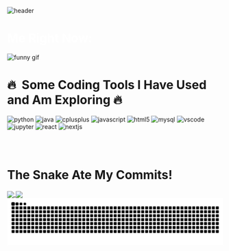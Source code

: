 ![header](https://capsule-render.vercel.app/api?type=venom&color=timeGradient&height=300&section=header&text=Hi,%20I'm%20Anshul&fontSize=90&animation=twinkling&fontColor=FF0000)


<h1 align="left" style="color:white; font-weight: bold;">Me Right Now:</h1>

<p align="left">
  <img src="https://media.tenor.com/8iDqwdLKzJAAAAAj/cat-throwing-fire.gif" alt="funny gif"/>
</p>

<h1> 🔥 &nbsp;Some Coding Tools I Have Used and Am Exploring 🔥</h1>
<p align="left">
  <img src="https://cdn.jsdelivr.net/gh/devicons/devicon@latest/icons/python/python-original-wordmark.svg" alt="python" width="45" height="45"/>
  <img src="https://cdn.jsdelivr.net/gh/devicons/devicon@latest/icons/java/java-original-wordmark.svg" alt="java" width="45" height="45"/>
  <img src="https://cdn.jsdelivr.net/gh/devicons/devicon@latest/icons/cplusplus/cplusplus-original.svg" alt="cplusplus" width="45" height="45"/>
  <img src="https://cdn.jsdelivr.net/gh/devicons/devicon@latest/icons/javascript/javascript-original.svg" alt="javascript" width="45" height="45"/>
  <img src="https://cdn.jsdelivr.net/gh/devicons/devicon@latest/icons/html5/html5-original.svg" alt="html5" width="45" height="45"/>
  <img src="https://cdn.jsdelivr.net/gh/devicons/devicon@latest/icons/mysql/mysql-original-wordmark.svg" alt="mysql" width="45" height="45"/>
  <img src="https://cdn.jsdelivr.net/gh/devicons/devicon@latest/icons/vscode/vscode-original.svg" alt="vscode" width="45" height="45"/>
  <img src="https://cdn.jsdelivr.net/gh/devicons/devicon@latest/icons/jupyter/jupyter-original-wordmark.svg" alt="jupyter" width="45" height="45"/>
  <img src="https://cdn.jsdelivr.net/gh/devicons/devicon@latest/icons/react/react-original.svg" alt="react" width="45" height="45"/>
  <img src="https://cdn.jsdelivr.net/gh/devicons/devicon@latest/icons/nextjs/nextjs-original.svg" alt="nextjs" width="45" height="45"/>
</p>

<br>
<br>

<h1> The Snake Ate My Commits! </h1>
<a href="https://github.com/anshulkhandekar/github-readme-stats">
  <img height=200 align="center" src="https://github-readme-stats.vercel.app/api?username=anshulkhandekar&theme=synthwave" />
</a>
<a href="https://github.com/anshulkhandekar/convoychat">
  <img height=200 align="center" src="https://github-readme-stats.vercel.app/api/top-langs?username=anshulkhandekar&layout=compact&langs_count=5&card_width=320&theme=synthwave" />
</a>

<picture>
  <source media="(prefers-color-scheme: dark)" srcset="https://raw.githubusercontent.com/anshulkhandekar/anshulkhandekar/output/github-contribution-grid-snake-dark.svg">
  <source media="(prefers-color-scheme: light)" srcset="https://raw.githubusercontent.com/anshulkhandekar/anshulkhandekar/output/github-contribution-grid-snake.svg">
  <img alt="github contribution grid snake animation" src="https://raw.githubusercontent.com/anshulkhandekar/anshulkhandekar/output/github-contribution-grid-snake.svg">
</picture>
